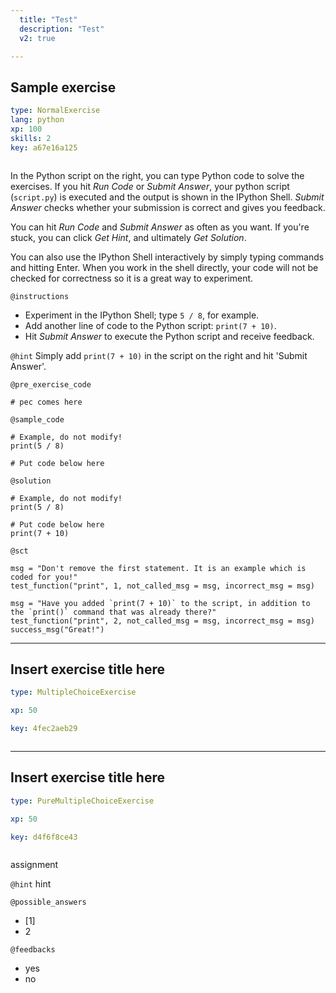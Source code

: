 ```yaml
---
  title: "Test"
  description: "Test"
  v2: true

---
```

## Sample exercise

```yaml
type: NormalExercise
lang: python
xp: 100
skills: 2
key: a67e16a125



```

In the Python script on the right, you can type Python code to solve the exercises. If you hit _Run Code_ or _Submit Answer_, your python script (`script.py`) is executed and the output is shown in the IPython Shell. _Submit Answer_ checks whether your submission is correct and gives you feedback.

You can hit _Run Code_ and _Submit Answer_ as often as you want. If you're stuck, you can click _Get Hint_, and ultimately _Get Solution_.

You can also use the IPython Shell interactively by simply typing commands and hitting Enter. When you work in the shell directly, your code will not be checked for correctness so it is a great way to experiment.

`@instructions`
- Experiment in the IPython Shell; type `5 / 8`, for example.
- Add another line of code to the Python script: `print(7 + 10)`.
- Hit _Submit Answer_ to execute the Python script and receive feedback.

`@hint`
Simply add `print(7 + 10)` in the script on the right and hit 'Submit Answer'.

`@pre_exercise_code`
```{python}
# pec comes here
```
`@sample_code`
```{python}
# Example, do not modify!
print(5 / 8)

# Put code below here
```
`@solution`
```{python}
# Example, do not modify!
print(5 / 8)

# Put code below here
print(7 + 10)
```
`@sct`
```{python}
msg = "Don't remove the first statement. It is an example which is coded for you!"
test_function("print", 1, not_called_msg = msg, incorrect_msg = msg)

msg = "Have you added `print(7 + 10)` to the script, in addition to the `print()` command that was already there?"
test_function("print", 2, not_called_msg = msg, incorrect_msg = msg)
success_msg("Great!")
```






---
## Insert exercise title here

```yaml
type: MultipleChoiceExercise

xp: 50

key: 4fec2aeb29



```















---
## Insert exercise title here

```yaml
type: PureMultipleChoiceExercise

xp: 50

key: d4f6f8ce43



```

assignment


`@hint`
hint





`@possible_answers`
- [1]
- 2

`@feedbacks`
- yes
- no



